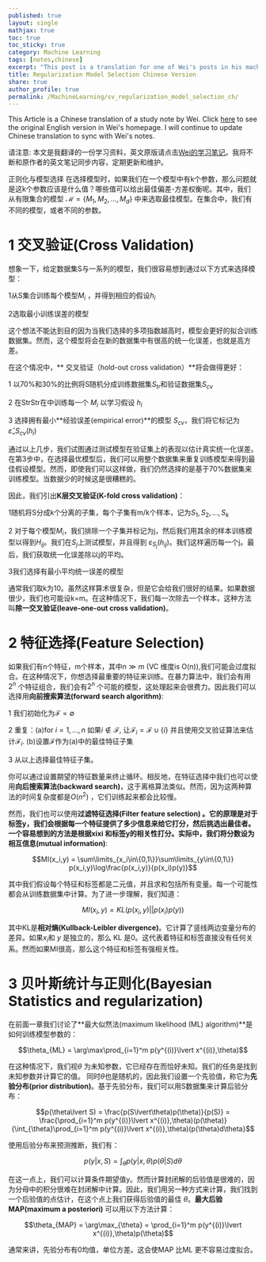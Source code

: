 ```yaml
---
published: true
layout: single
mathjax: true
toc: true
toc_sticky: true
category: Machine Learning
tags: [notes,chinese]
excerpt: "This post is a translation for one of Wei's posts in his machine learning notes."
title: Regularization Model Selection Chinese Version
share: true
author_profile: true
permalink: /MachineLearning/sv_regularization_model_selection_ch/
---
```


This Article is a Chinese translation of a study note by Wei. Click [here](https://wei2624.github.io/MachineLearning/sv_regularization_model_selection/) to see the original English version in Wei's homepage. I will continue to update Chinese translation to sync with Wei's notes.

请注意: 本文是我翻译的一份学习资料，英文原版请点击[Wei的学习笔记](https://wei2624.github.io/MachineLearning/sv_regularization_model_selection/)。我将不断和原作者的英文笔记同步内容，定期更新和维护。

正则化与模型选择
在选择模型时，如果我们在一个模型中有k个参数，那么问题就是这k个参数应该是什么值？哪些值可以给出最佳偏差-方差权衡呢。其中，我们从有限集合的模型 $\mathcal{M} = \{M_1,M_2,\dots,M_d\}$ 中来选取最佳模型。在集合中，我们有不同的模型，或者不同的参数。

# 1 交叉验证(Cross Validation)

想象一下，给定数据集S与一系列的模型，我们很容易想到通过以下方式来选择模型：

1从S集合训练每个模型$M_i$ ，并得到相应的假设$h_i$

2选取最小训练误差的模型

这个想法不能达到目的因为当我们选择的多项指数越高时，模型会更好的拟合训练数据集。然而，这个模型将会在新的数据集中有很高的统一化误差，也就是高方差。

在这个情况中，** 交叉验证（hold-out cross validation）**将会做得更好：

1 以70%和30%的比例将S随机分成训练数据集$S_{tr}$和验证数据集$S_{cv}$ 

2 在StrStr在中训练每一个 $M_i$ 以学习假设 $h_i$

3 选择拥有最小**经验误差(empirical error)**的模型 $S_{cv}$，我们将它标记为
$\hat{\varepsilon}\_{S_{cv}}(h_i)$

通过以上几步，我们试图通过测试模型在验证集上的表现以估计真实统一化误差。在第3步中，在选择最优模型后，我们可以用整个数据集来重复训练模型来得到最佳假设模型。然而，即使我们可以这样做，我们仍然选择的是基于70%数据集来训练模型。当数据少的时候这是很糟糕的。

因此，我们引出**K层交叉验证(K-fold cross validation)**：

1随机将S分成k个分离的子集，每个子集有m/k个样本，记为$S_1,S_2,\dots,S_k$

2 对于每个模型$M_i$，我们排除一个子集并标记为j，然后我们用其余的样本训练模型以得到$H_{ij}$。我们在$S_j$上测试模型，并且得到 $\varepsilon_{S_j}(h_{ij})$。我们这样遍历每一个j。最后，我们获取统一化误差除以j的平均。

3我们选择有最小平均统一误差的模型

通常我们取k为10。虽然这样算术很复杂，但是它会给我们很好的结果。如果数据很少，我们也可能设k=m。在这种情况下，我们每一次除去一个样本，这种方法叫**除一交叉验证(leave-one-out cross validation)**。

# 2 特征选择(Feature Selection)

如果我们有n个特征，m个样本，其中$n \gg m$ (VC 维度is O(n)),我们可能会过度拟合。在这种情况下，你想选择最重要的特征来训练。在暴力算法中，我们会有用$2^n$ 个特征组合，我们会有$2^n$ 个可能的模型，这处理起来会很费力。因此我们可以选择用**向前搜索算法(forward search algorithm)**:

1 我们初始化为$\mathcal{F} = \emptyset$

2 重复：(a)for $i =1,\dots,n$ 如果$i\notin\mathcal{F}$, 让$\mathcal{F}_i = \mathcal{F}\cup\{i\}$ 并且使用交叉验证算法来估计$\mathcal{F}_i$. (b)设置$\mathcal{F}$作为(a)中的最佳特征子集

3 从以上选择最佳特征子集。

你可以通过设置期望的特征数量来终止循环。相反地，在特征选择中我们也可以使用**向后搜索算法(backward search)**，这于离格算法类似。然而，因为这两种算法的时间复杂度都是$O(n^2)$ ，它们训练起来都会比较慢。

然而，我们也可以使用**过滤特征选择(Filter feature selection) **。它的原理是对于标签y，我们会根据每一个特征提供了多少信息来给它打分，然后挑选出最佳者。
一个容易想到的方法是根据xixi 和标签y的相关性打分。实际中，我们将分数设为**相互信息(mutual information)**:

$$MI(x_i,y) = \sum\limits_{x_i\in\{0,1\}}\sum\limits_{y\in\{0,1\}} p(x_i,y)\log\frac{p(x_i,y)}{p(x_i)p(y)}$$

其中我们假设每个特征和标签都是二元值，并且求和包括所有变量。每一个可能性都会从训练数据集中计算。为了进一步理解，我们知道：

$$MI(x_i,y) = KL(p(x_i,y)\lvert\lvert p(x_i)p(y))$$

其中KL是**相对熵(Kullback-Leibler divergence)**。它计算了竖线两边变量分布的差异。如果$x_i$和 $y$ 是独立的，那么 KL 是0。这代表着特征和标签直接没有任何关系。然而如果MI很高，那么这个特征和标签有强相关性。

# 3 贝叶斯统计与正则化(Bayesian Statistics and regularization)

在前面一章我们讨论了**最大似然法(maximum likelihood (ML) algorithm)**是如何训练模型参数的：

$$\theta_{ML} = \arg\max\prod_{i=1}^m p(y^{(i)}\lvert x^{(i)},\theta)$$

在这种情况下，我们视$\theta$ 为未知参数，它已经存在而恰好未知。我们的任务是找到未知参数并计算它的值。
同时$\theta$也是随机的，因此我们设置一个先验值，称它为**先验分布(prior distribution)**。基于先验分布，我们可以用S数据集来计算后验分布：

$$p(\theta\lvert S) = \frac{p(S\lvert\theta)p(\theta)}{p(S)} = \frac{\prod_{i=1}^m p(y^{(i)}\lvert x^{(i)},\theta)(p(\theta)}{\int_{\theta}\prod_{i=1}^m p(y^{(i)}\lvert x^{(i)},\theta)(p(\theta)d\theta}$$

使用后验分布来预测推断，我们有：

$$p(y\lvert x,S) = \int_{\theta}p(y\lvert x,\theta)p(\theta\lvert S)d\theta$$

在这一点上，我们可以计算条件期望值y。然而计算封闭解的后验值是很难的，因为分母中的积分很难在封闭解中计算。因此，我们用另一种方式来计算，我们找到一个后验值的点估计，在这个点上我们获得后验值的最佳 $\theta$。**最大后验MAP(maximum a posteriori)** 可以用以下方法计算：

$$\theta_{MAP} = \arg\max_{\theta} = \prod_{i=1}^m p(y^{(i)}\lvert x^{(i)},\theta)p(\theta)$$

通常来讲，先验分布有0均值，单位方差。这会使MAP 比ML 更不容易过度拟合。


